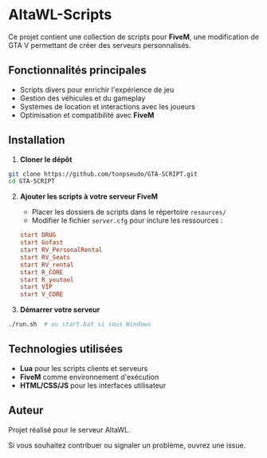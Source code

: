 # AltaWL-Scripts

Ce projet contient une collection de scripts pour **FiveM**, une modification de GTA V permettant de créer des serveurs personnalisés.

## Fonctionnalités principales
- Scripts divers pour enrichir l'expérience de jeu
- Gestion des véhicules et du gameplay
- Systèmes de location et interactions avec les joueurs
- Optimisation et compatibilité avec **FiveM**

## Installation

1. **Cloner le dépôt**
```bash
git clone https://github.com/tonpseudo/GTA-SCRIPT.git
cd GTA-SCRIPT
```

2. **Ajouter les scripts à votre serveur FiveM**
   - Placer les dossiers de scripts dans le répertoire `resources/`
   - Modifier le fichier `server.cfg` pour inclure les ressources :
   ```cfg
   start DRUG
   start Gofast
   start RV_PersonalRental
   start RV_Seats
   start RV_rental
   start R_CORE
   start R_youtool
   start VIP
   start V_CORE
   ```

3. **Démarrer votre serveur**
```bash
./run.sh  # ou start.bat si sous Windows
```

## Technologies utilisées
- **Lua** pour les scripts clients et serveurs
- **FiveM** comme environnement d'exécution
- **HTML/CSS/JS** pour les interfaces utilisateur

## Auteur
Projet réalisé pour le serveur AltaWL.

Si vous souhaitez contribuer ou signaler un problème, ouvrez une issue.

